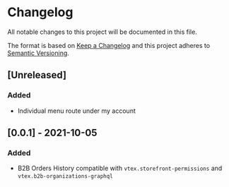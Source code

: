 # Changelog

All notable changes to this project will be documented in this file.

The format is based on [Keep a Changelog](http://keepachangelog.com/en/1.0.0/)
and this project adheres to [Semantic Versioning](http://semver.org/spec/v2.0.0.html).

## [Unreleased]

### Added
- Individual menu route under my account
## [0.0.1] - 2021-10-05

### Added
- B2B Orders History compatible with `vtex.storefront-permissions` and `vtex.b2b-organizations-graphql`

